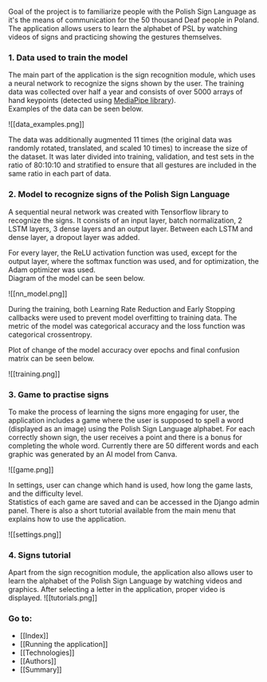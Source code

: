 Goal of the project is to familiarize people with the Polish Sign Language as it's the means of communication for the 50 thousand Deaf people in Poland. The application allows users to learn the alphabet of PSL by watching videos of signs and practicing showing the gestures themselves.  
  
### 1. Data used to train the model  
  
The main part of the application is the sign recognition module, which uses a neural network to recognize the signs shown by the user.  The training data was collected over half a year and consists of over 5000 arrays of hand keypoints (detected using [MediaPipe library](https://ai.google.dev/edge/mediapipe/solutions/vision/gesture_recognizer/)).   
Examples of the data can be seen below.  
  
![[data_examples.png]]  
  
The data was additionally augmented 11 times (the original data was randomly rotated, translated, and scaled 10 times) to increase the size of the dataset. It was later divided into training, validation, and test sets in the ratio of 80:10:10 and stratified to ensure that all gestures are included in the same ratio in each part of data.  
  
### 2. Model to recognize signs of the Polish Sign Language  
  
A sequential neural network was created with Tensorflow library to recognize the signs. It consists of an input layer, batch normalization, 2 LSTM layers, 3 dense layers and an output layer. Between each LSTM and dense layer, a dropout layer was added.   

For every layer, the ReLU activation function was used, except for the output layer, where the softmax function was used, and for optimization, the Adam optimizer was used.  
Diagram of the model can be seen below.  
  
![[nn_model.png]]
  
During the training, both Learning Rate Reduction and Early Stopping callbacks were used to prevent model overfitting to training data.  The metric of the model was categorical accuracy and the loss function was categorical crossentropy.  

Plot of change of the model accuracy over epochs and final confusion matrix can be seen below.  

![[training.png]]
  
### 3. Game to practise signs  
  
To make the process of learning the signs more engaging for user, the application includes a game where the user is supposed to spell a word (displayed as an image) using the Polish Sign Language alphabet.  For each correctly shown sign, the user receives a point and there is a bonus for completing the whole word. Currently there are 50 different words and each graphic was generated by an AI model from Canva.  

![[game.png]]
  
In settings, user can change which hand is used, how long the game lasts, and the difficulty level.  
Statistics of each game are saved and can be accessed in the Django admin panel. There is also a short tutorial available from the main menu that explains how to use the application.  

![[settings.png]]  
  
### 4. Signs tutorial  
  
Apart from the sign recognition module, the application also allows user to learn the alphabet of the Polish Sign Language by watching videos and graphics. After selecting a letter in the application, proper video is displayed. 
![[tutorials.png]]

### Go to:
- [[Index]]
- [[Running the application]]
- [[Technologies]]
- [[Authors]]
- [[Summary]]